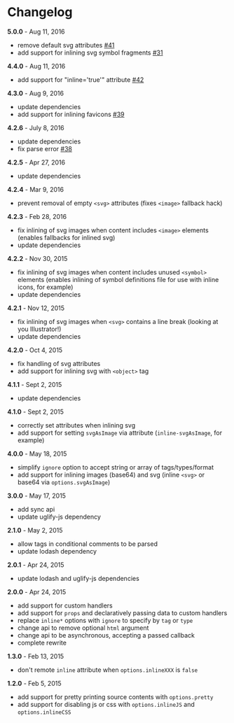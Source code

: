 # Changelog

**5.0.0** - Aug 11, 2016
* remove default svg attributes [#41](https://github.com/popeindustries/inline-source/issues/41)
* add support for inlining svg symbol fragments [#31](https://github.com/popeindustries/inline-source/issues/31)

**4.4.0** - Aug 11, 2016
* add support for "inline='true'" attribute [#42](https://github.com/popeindustries/inline-source/pull/42)

**4.3.0** - Aug 9, 2016
* update dependencies
* add support for inlining favicons [#39](https://github.com/popeindustries/inline-source/issues/39)

**4.2.6** - July 8, 2016
* update dependencies
* fix parse error [#38](https://github.com/popeindustries/inline-source/issues/38)

**4.2.5** - Apr 27, 2016
* update dependencies

**4.2.4** - Mar 9, 2016
* prevent removal of empty `<svg>` attributes (fixes `<image>` fallback hack)

**4.2.3** - Feb 28, 2016
* fix inlining of svg images when content includes `<image>` elements (enables fallbacks for inlined svg)
* update dependencies

**4.2.2** - Nov 30, 2015
* fix inlining of svg images when content includes unused `<symbol>` elements (enables inlining of symbol definitions file for use with inline icons, for example)
* update dependencies

**4.2.1** - Nov 12, 2015
* fix inlining of svg images when `<svg>` contains a line break (looking at you Illustrator!)
* update dependencies

**4.2.0** - Oct 4, 2015
* fix handling of svg attributes
* add support for inlining svg with `<object>` tag

**4.1.1** - Sept 2, 2015
* update dependencies

**4.1.0** - Sept 2, 2015
* correctly set attributes when inlining svg
* add support for setting `svgAsImage` via attribute (`inline-svgAsImage`, for example)

**4.0.0** - May 18, 2015
* simplify `ignore` option to accept string or array of tags/types/format
* add support for inlining images (base64) and svg (inline `<svg>` or base64 via `options.svgAsImage`)

**3.0.0** - May 17, 2015
* add sync api
* update uglify-js dependency

**2.1.0** - May 2, 2015
* allow tags in conditional comments to be parsed
* update lodash dependency

**2.0.1** - Apr 24, 2015
* update lodash and uglify-js dependencies

**2.0.0** - Apr 24, 2015
* add support for custom handlers
* add support for `props` and declaratively passing data to custom handlers
* replace `inline*` options with `ignore` to specify by `tag` or `type`
* change api to remove optional `html` argument
* change api to be asynchronous, accepting a passed callback
* complete rewrite

**1.3.0** - Feb 13, 2015
* don't remote `inline` attribute when `options.inlineXXX` is `false`

**1.2.0** - Feb 5, 2015
* add support for pretty printing source contents with `options.pretty`
* add support for disabling js or css with `options.inlineJS` and `options.inlineCSS`